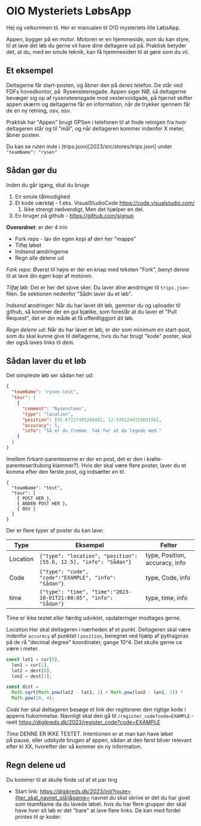 # OIO Mysteriets LøbsApp

Hej og velkommen til. Her er manualen til O!O mysteriets lille LøbsApp.

Appen, bygger på en motor. Motoren er en hjemmeside, som du kan styre, til at lave det løb du gerne
vil have dine deltagere ud på.
Praktisk betyder det, at du, med en smule teknik, kan få hjemmesiden til at gøre som du vil.

## Et eksempel

Deltagerne får start-posten, og åbner den på deres telefon. De står ved FDFs hovedkontor, på 
Rysensteensgade.
Appen siger NØ, så deltagerne bevæger sig op af rysensteensgade mod vestervoldgade, på hjørnet
skifter appen skærm og deltagerne får en information, når de trykker igennem får de en ny retning,
osv, osv.

Praktisk har "Appen" brugt GPSen i telefonen til at finde retnigen fra hvor deltageren står og til
"mål", og når deltageren kommer indenfor X meter, åbner posten.

Du kan se ruten inde i (trips.json)[2023/src/stores/trips.json] under `"teamName": "rysen"`

## Sådan gør du

Inden du går igang, skal du bruge

1. En smule tålmodighed
2. Et kode værktøj - f.eks. VisualStudioCode https://code.visualstudio.com/
   1. Ikke strengt nødvendigt, Men det hjælper en del.
3. En bruger på github - https://github.com/signup

**Overordnet**: er der 4 trin

- Fork repo - lav din egen kopi af den her "mappe"
- Tilføj løbet
- Indsend ændringerne
- Regn alle delene ud

_Fork repo_: Øverst til højre er der en knap med teksten "Fork", benyt denne til at lave din egen
kopi af motoren.

_Tilføj løb_: Det er her det sjove sker. Du laver dine ændringer til `trips.json`-filen. Se sektionen
nedenfor "Sådn laver du et løb".

_Indsend ændringer_: Når du har lavet dit løb, gemmer du og uploader til github, så kommer der en gul
bjælke, som foreslår at du laver et "Pull Request", det er din måde at få offentliggjort dit løb.

_Regn delene ud_: Når du har lavet et løb, er der som minimum en start-post, som du skal kunne give
til deltagerne, hvis du har brugt "kode" poster, skal der også laves links til dem.

## Sådan laver du et løb

Det simpleste løb ser sådan her ud:

```json
{
  "teamName": "rysen-test",
  "tour": [
    {
      "comment": "Rysensteen",
      "type": "location",
      "position": [55.67227405268402, 12.576124015503156],
      "accuracy": 5,
      "info": "Så er du fremme. Tak for at du legede med."
    }
  ]
}
```

Imellem firkant-parenteserne er der en post, det er den i krølle-parenteser(tuborg klammer?). Hvis
der skal være flere poster, laver du et komma efter den første post, og indsætter en til.

```
{
  "teamName": "test",
  "tour": [
    { POST HER },
    { ANDEN POST HER },
    { OSV }
  ]
}
```

Der er flere typer af poster du kan lave:

| Type     | Eksempel                                                          | Felter                         |
| -------- | ----------------------------------------------------------------- | ------------------------------ |
| Location | `{"type": "location", "position":[55.6, 12.5], "info": "Sådan"}`  | type, Position, accuracy, info |
| Code     | `{"type": "code", "code":"EXAMPLE", "info": "Sådan"}`             | type, Code, info               |
| time     | `{"type": "time", "time":"2023-10-01T21:00:05", "info": "Sådan"}` | type, time, info               |

Time er ikke testet eller færdig udviklet, opdateringer modtages gerne.

_Location_ Her skal deltageren i nærheden af et punkt. Deltageren skal være indenfor `accuracy` af
punktet i `position`, beregnet ved hjælp af pythagoras på de rå "decimal degree" koordinater, gange
10^4. Det skulle gerne ca være i meter.

```javascript
const lat1 = cur[0],
  lon1 = cur[1],
  lat2 = dest[0],
  lon2 = dest[1];

const dist =
  Math.sqrt(Math.pow(lat2 - lat1, 2) + Math.pow(lon2 - lon1, 2)) *
  Math.pow(10, 4);
```

_Code_ her skal deltageren besøge et link der regitsrerer den rigtige kode i appens hukommelse.
Navnligt skal den gå til `/register_code?code=EXAMPLE` - reelt
https://digikreds.dk/2023/register_code?code=EXAMPLE

_Time_ DENNE ER IKKE TESTET. Intentionen er at man kan have løbet på pause, eller udskyde brugen af
appen, sådan at den først bliver relevant efter kl XX, hvorefter der så kommer en ny information.

## Regn delene ud

Du kommer til at skulle finde ud af et par ting

* Start link: https://digikreds.dk/2023/init?route={her_skal_navnet_stå}&game= navnet du skal skrive 
  er det du har givet som teamName da du lavede løbet. hvis du har flere grupper der skal have hver sit løb er det "bare" at lave flere links. De kan med fordel printes til qr koder.
